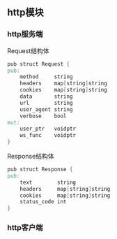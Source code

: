 ## http模块

### http服务端

Request结构体

```v
pub struct Request {
pub:
	method     string
	headers    map[string]string
	cookies    map[string]string
	data       string
	url        string
	user_agent string
	verbose    bool
mut:
	user_ptr   voidptr
	ws_func    voidptr
}
```

Response结构体

```v
pub struct Response {
pub:
	text        string
	headers     map[string]string
	cookies     map[string]string
	status_code int
}
```



### http客户端

